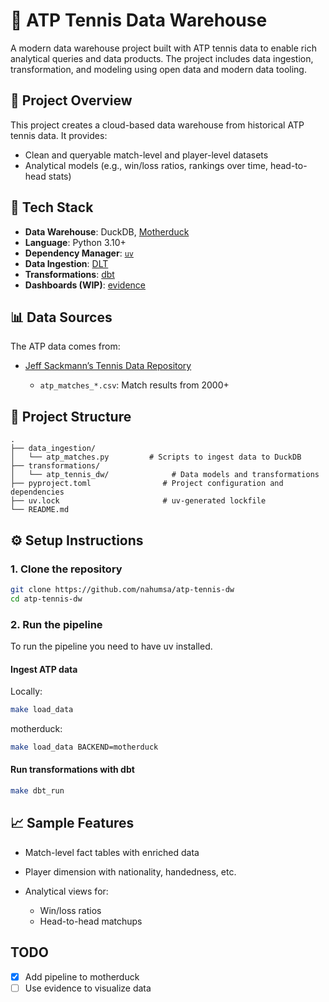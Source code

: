 # 🎾 ATP Tennis Data Warehouse

A modern data warehouse project built with ATP tennis data to enable rich analytical queries and data products.
The project includes data ingestion, transformation, and modeling using open data and modern data tooling.

## 📌 Project Overview

This project creates a cloud-based data warehouse from historical ATP tennis data. It provides:

* Clean and queryable match-level and player-level datasets
* Analytical models (e.g., win/loss ratios, rankings over time, head-to-head stats)

## 🧱 Tech Stack

* **Data Warehouse**: DuckDB, [Motherduck](https://motherduck.com/)
* **Language**: Python 3.10+
* **Dependency Manager**: [`uv`](https://github.com/astral-sh/uv)
* **Data Ingestion**: [DLT](DLT)
* **Transformations**: [dbt](https://www.getdbt.com/)
* **Dashboards (WIP)**: [evidence](https://docs.evidence.dev/)

## 📊 Data Sources

The ATP data comes from:

* [Jeff Sackmann’s Tennis Data Repository](https://github.com/JeffSackmann/tennis_atp)

  * `atp_matches_*.csv`: Match results from 2000+

## 📁 Project Structure

```
.
├── data_ingestion/
│   └── atp_matches.py         # Scripts to ingest data to DuckDB
├── transformations/
│   └── atp_tennis_dw/              # Data models and transformations
├── pyproject.toml                # Project configuration and dependencies
├── uv.lock                       # uv-generated lockfile
└── README.md
```

## ⚙️ Setup Instructions

### 1. Clone the repository

```bash
git clone https://github.com/nahumsa/atp-tennis-dw
cd atp-tennis-dw
```

### 2. Run the pipeline

To run the pipeline you need to have uv installed.

#### Ingest ATP data

Locally:

```bash
make load_data
```

motherduck:

```bash
make load_data BACKEND=motherduck
```

#### Run transformations with dbt

```bash
make dbt_run
```

## 📈 Sample Features

* Match-level fact tables with enriched data
* Player dimension with nationality, handedness, etc.
* Analytical views for:

  * Win/loss ratios
  * Head-to-head matchups

## TODO

* [X] Add pipeline to motherduck
* [ ] Use evidence to visualize data
